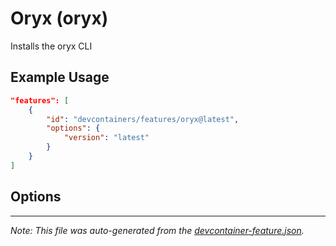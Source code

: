 
# Oryx (oryx)

Installs the oryx CLI

## Example Usage

```json
"features": [
    {
        "id": "devcontainers/features/oryx@latest",
        "options": {
            "version": "latest"
        }
    }
]
```

## Options



---

_Note: This file was auto-generated from the [devcontainer-feature.json](./devcontainer-feature.json)._

